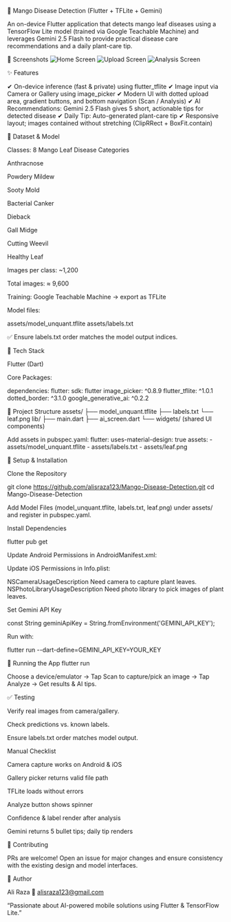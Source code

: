 🍃 Mango Disease Detection (Flutter + TFLite + Gemini)

An on-device Flutter application that detects mango leaf diseases using a TensorFlow Lite model (trained via Google Teachable Machine) and leverages Gemini 2.5 Flash to provide practical disease care recommendations and a daily plant-care tip.

📸 Screenshots
![Home Screen](./screenshots/home.png)
![Upload Screen](./screenshots/docs/upload.png)
![Analysis Screen](./screenshots/analysis.png)

✨ Features

✔ On-device inference (fast & private) using flutter_tflite
✔ Image input via Camera or Gallery using image_picker
✔ Modern UI with dotted upload area, gradient buttons, and bottom navigation (Scan / Analysis)
✔ AI Recommendations: Gemini 2.5 Flash gives 5 short, actionable tips for detected disease
✔ Daily Tip: Auto-generated plant-care tip
✔ Responsive layout; images contained without stretching (ClipRRect + BoxFit.contain)

🧪 Dataset & Model

Classes: 8 Mango Leaf Disease Categories

Anthracnose

Powdery Mildew

Sooty Mold

Bacterial Canker

Dieback

Gall Midge

Cutting Weevil

Healthy Leaf

Images per class: ~1,200

Total images: ≈ 9,600

Training: Google Teachable Machine → export as TFLite

Model files:

assets/model_unquant.tflite
assets/labels.txt


✅ Ensure labels.txt order matches the model output indices.

📱 Tech Stack

Flutter (Dart)

Core Packages:

dependencies:
  flutter:
    sdk: flutter
  image_picker: ^0.8.9
  flutter_tflite: ^1.0.1
  dotted_border: ^3.1.0
  google_generative_ai: ^0.2.2

📂 Project Structure
assets/
  ├── model_unquant.tflite
  ├── labels.txt
  └── leaf.png
lib/
  ├── main.dart
  ├── ai_screen.dart
  └── widgets/ (shared UI components)

Add assets in pubspec.yaml:
flutter:
  uses-material-design: true
  assets:
    - assets/model_unquant.tflite
    - assets/labels.txt
    - assets/leaf.png

🔧 Setup & Installation

Clone the Repository

git clone https://github.com/alisraza123/Mango-Disease-Detection.git
cd Mango-Disease-Detection


Add Model Files (model_unquant.tflite, labels.txt, leaf.png) under assets/ and register in pubspec.yaml.

Install Dependencies

flutter pub get


Update Android Permissions in AndroidManifest.xml:

<uses-permission android:name="android.permission.CAMERA" />
<uses-permission android:name="android.permission.READ_MEDIA_IMAGES" />
<uses-permission android:name="android.permission.READ_EXTERNAL_STORAGE" />


Update iOS Permissions in Info.plist:

<key>NSCameraUsageDescription</key>
<string>Need camera to capture plant leaves.</string>
<key>NSPhotoLibraryUsageDescription</key>
<string>Need photo library to pick images of plant leaves.</string>


Set Gemini API Key

const String geminiApiKey = String.fromEnvironment('GEMINI_API_KEY');


Run with:

flutter run --dart-define=GEMINI_API_KEY=YOUR_KEY

🚀 Running the App
flutter run


Choose a device/emulator → Tap Scan to capture/pick an image → Tap Analyze → Get results & AI tips.

✅ Testing

Verify real images from camera/gallery.

Check predictions vs. known labels.

Ensure labels.txt order matches model output.

Manual Checklist

 Camera capture works on Android & iOS

 Gallery picker returns valid file path

 TFLite loads without errors

 Analyze button shows spinner

 Confidence & label render after analysis

 Gemini returns 5 bullet tips; daily tip renders

🤝 Contributing

PRs are welcome! Open an issue for major changes and ensure consistency with the existing design and model interfaces.

👤 Author

Ali Raza
📧 alisraza123@gmail.com

“Passionate about AI-powered mobile solutions using Flutter & TensorFlow Lite.”

